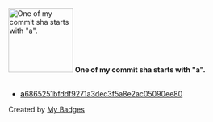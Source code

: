 <img src="https://my-badges.github.io/my-badges/a-commit.png" alt="One of my commit sha starts with &quot;a&quot;." title="One of my commit sha starts with &quot;a&quot;." width="128">
<strong>One of my commit sha starts with &quot;a&quot;.</strong>
<br><br>

- <a href="https://github.com/ZuBB/zubb.github.io/commit/a6865251bfddf9271a3dec3f5a8e2ac05090ee80"><strong>a</strong>6865251bfddf9271a3dec3f5a8e2ac05090ee80</a>


Created by <a href="https://github.com/my-badges/my-badges">My Badges</a>